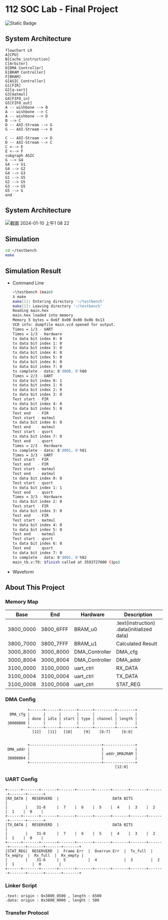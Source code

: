 # 112 SOC Lab - Final Project
![Static Badge](https://img.shields.io/badge/Build-Success-green?labelColor=gray)

## System Architecture
```mermaid
flowchart LR
A[CPU]
B[Cache_instruction]
C[Arbiter]
D[DMA Controller]
E[BRAM Controller]
F[BRAM]
G[ASIC Controller]
G1[FIR]
G2[q-sort]
G3[matmul]
G4[FIFO_in]
G5[FIFO_out]
A -- wishbone --> B
A -- wishbone --> C
A -- wishbone --> D
B --> C
D -- AXI-Stream --> G
G -- AXI-Stream --> D

C -- AXI-Stream --> D
D -- AXI-Stream --> C
C <--> E
E <--> F
subgraph ASIC
G --> G4
G4 --> G1
G4 --> G2
G4 --> G3
G1 --> G5
G2 --> G5
G3 --> G5
G5 --> G
end
```

## System Architecture
![截圖 2024-01-10 上午1 08 22](https://github.com/pocper/112_SOC_final_project/assets/79128379/4e949ce3-229f-4ff7-af8f-372c3f7bb3ae)


## Simulation
``` bash
cd ~/testbench
make
```

## Simulation Result
- Command Line
    ``` bash
    ~\testbench (main)
    λ make
    make[1]: Entering directory '~/testbench'
    make[1]: Leaving directory '~/testbench'
    Reading main.hex
    main.hex loaded into memory
    Memory 5 bytes = 0x6f 0x00 0x00 0x0b 0x13
    VCD info: dumpfile main.vcd opened for output.
    Times = 1/3 - UART
    Times = 1/3 - Hardware
    tx data bit index 0: 0
    tx data bit index 1: 0
    tx data bit index 3: 0
    tx data bit index 4: 0
    tx data bit index 5: 0
    tx data bit index 6: 0
    tx data bit index 7: 0
    tx complete - data: 8'd000, 8'h00
    Times = 2/3 - UART
    tx data bit index 0: 1
    tx data bit index 1: 0
    tx data bit index 2: 0
    tx data bit index 3: 0
    Test start - FIR
    tx data bit index 4: 0
    tx data bit index 5: 0
    Test end   - FIR
    Test start - matmul
    tx data bit index 6: 0
    Test end   - matmul
    Test start - qsort
    tx data bit index 7: 0
    Test end   - qsort
    Times = 2/3 - Hardware
    tx complete - data: 8'd001, 8'h01
    Times = 3/3 - UART
    Test start - FIR
    Test end   - FIR
    Test start - matmul
    Test end   - matmul
    tx data bit index 0: 0
    Test start - qsort
    tx data bit index 1: 1
    Test end   - qsort
    Times = 3/3 - Hardware
    tx data bit index 2: 0
    Test start - FIR
    tx data bit index 3: 0
    Test end   - FIR
    Test start - matmul
    tx data bit index 4: 0
    tx data bit index 5: 0
    Test end   - matmul
    Test start - qsort
    tx data bit index 6: 0
    Test end   - qsort
    tx data bit index 7: 0
    tx complete - data: 8'd002, 8'h02
    main_tb.v:79: $finish called at 3593727000 (1ps)
    ```
- Waveform
## About This Project
### Memory Map 
|  Base   |   End   |   Hardware   |                  Description                 |
|---------|---------|--------------|----------------------------------------------|
|3800_0000|3800_6FFF|BRAM_u0       |.text(instruction)<br/>.data(initialized data)|
|3800_7000|3800_7FFF|BRAM_u1       |Calculated Result                             |
|3000_8000|3000_8000|DMA_Controller|DMA_cfg                                       |
|3000_8004|3000_8004|DMA_Controller|DMA_addr                                      |
|3100_0000|3100_0000|uart_ctrl     |RX_DATA                                       |
|3100_0004|3100_0004|uart_ctrl     |TX_DATA                                       |
|3100_0008|3100_0008|uart_ctrl     |STAT_REG                                      |

### DMA Config
```
          +------+------+-------+------+---------+--------+
  DMA_cfg |      |      |       |      |         |        |
          | done | idle | start | type | channel | length |
 38008000 |      |      |       |      |         |        |
          +------+------+-------+------+---------+--------+
            [12]   [11]   [10]     [9]    [8:7]     [6:0]
 
 
          +--------------------------------+--------------+
 DMA_addr |                                |              |
          |                                | addr_DMA2RAM |
 38008004 |                                |              |
          +--------------------------------+--------------+
                                                 [12:0]
```
### UART Config
```
+------+-------+-------+-------+-------+-------+-------+-------+-------+-------+-------+
|RX_DATA |  RESERVERD  |                        DATA BITS                              |
|        |    31-8     |  7    |  6    |  5    |  4    |  3    |  2    |  1    |  0    |
+------+-------+-------+-------+-------+-------+-------+-------+-------+-------+-------+
|TX_DATA |  RESERVERD  |                        DATA BITS                              |
|        |    31-8     |  7    |  6    |  5    |  4    |  3    |  2    |  1    |  0    |
+------+-------+-------+-------+-------+-------+-------+-------+-------+-------+-------+-------+-------+
|STAT_REG|  RESERVERD  |  Frame Err  |  Overrun Err  |  Tx_full  |  Tx_empty  |  Rx_full  |  Rx_empty |
|        |    31-6     |  5          |  4            |  3        |  2         |  1        |  0        |
+------+-------+-------+-------+-------+-------+-------+-------+-------+-------+-------+-------+-------+
```

### Linker Script
``` 
.text: origin : 0x3800_0500 , length : 6500
.data: origin : 0x3800_0000 , lenght : 500
```

### Transfer Protocol

